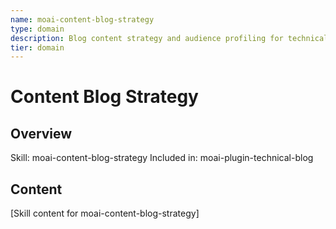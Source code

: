 ```yaml
---
name: moai-content-blog-strategy
type: domain
description: Blog content strategy and audience profiling for technical blogs
tier: domain
---
```


# Content Blog Strategy

## Overview
Skill: moai-content-blog-strategy
Included in: moai-plugin-technical-blog

## Content
[Skill content for moai-content-blog-strategy]
